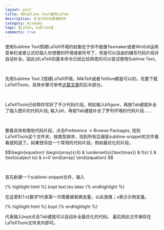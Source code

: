```yaml
---
layout: post
title: 用Sublime Text编写LaTeX
description: 补全代码与表格制作
category: Academy
tags: [LaTeX, Sublime]
comments: true
---
```

<script type="text/javascript" src="http://cdn.mathjax.org/mathjax/latest/MathJax.js?config=TeX-AMS-MML_HTMLorMML"></script>

使用Sublime Text搭建LaTeX环境的权衡在于你不能像Texmaker或者WinEdt运用菜单栏或者公式栏插入你想要的环境或者符号了，但是可以自由的编写代码片段并自动补全。因此对LaTeX的基本命令已经比较熟悉的可以尝试使用Sublime Text。

<br/>

先用Sublime Text 2搭建LaTeX环境，MikTeX或者TeXlive都是可以的。先要下载LaTeXTools，具体步骤可参考[这篇文章](http://elegantlatex.org/2014/04/21/sublime-text-latex/)的后半部分。

<br/>

LaTeXTools已经帮你写好了不少代码片段。例如输入bfigure，再按Tab键就补全了插入图片的代码片段; 输入bit，再按Tab键就补全了罗列环境的代码片段……

<br/>

要看具体有哪些代码片段，点击Preference -> Browse Packages, 找到LaTeXTools这个文件夹，按类型排序，找到所有后缀是sublime-snippet的文件看看就知道了。如果想添加一个常用的代码片段，例如最优化的片段，


<p>$$\begin{equation}  
 \begin{array}{cll}
 & \underset{x}{\text{max}}  & f(x) \\
 & \text{subject to}  & x>0
 \end{array}
\end{equation}
$$</p>
 
 <br/>

首先新建一个sublime-snippet文件，输入

{% highlight html %}
<snippet>
	<content><![CDATA[
\begin{equation*}
 \begin{aligned}
 & \underset{${1:x}}{\text{${2:max}}}
 & & ${3:f_0(x)} \\\\
 & \text{subject to}
 & & ${4:f_i(x) \leq b_i, \; i = 1, \ldots, m.}
 \end{aligned}
\end{equation*}
]]></content>
	<tabTrigger>bopt</tabTrigger>
	<scope>text.tex.latex</scope>
</snippet>
{% endhighlight %}


在这里${1:x}数字1代表第一次需要被替换变量，以此类推；x表示示例变量。

{% highlight html %}
<tabTrigger>bopt</tabTrigger>
{% endhighlight %}
  

代表输入bopt点击Tab键就可以自动补全最优化的代码。
最后把此文件保存在LaTeXTools文件夹内即可。


